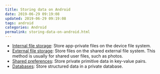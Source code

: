 ```yaml
---
title: Storing data on Android
date: 2019-06-29 09:19:08
updated: 2019-06-29 09:19:08
tags: android
categories: Android
permalink: storing-data-on-android.html
---
```


- [Internal file storage](https://developer.android.com/guide/topics/data/data-storage#filesInternal): Store app-private files on the device file system.
- [External file storage](https://developer.android.com/guide/topics/data/data-storage#filesExternal): Store files on the shared external file system. This method is usually for shared user files, such as photos.
- [Shared preferences](https://developer.android.com/guide/topics/data/data-storage#pref): Store private primitive data in key-value pairs.
- [Databases](https://developer.android.com/guide/topics/data/data-storage#db): Store structured data in a private database.
